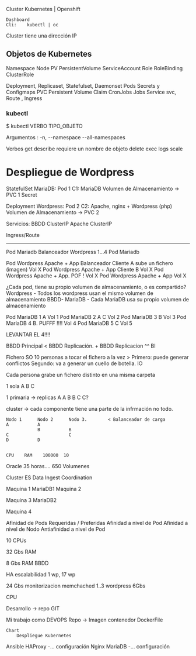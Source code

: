 Cluster  Kubernetes | Openshift

    Dashboard   
    Cli:    kubectl | oc
    
Cluster tiene una dirección IP

## Objetos de Kubernetes

Namespace
Node
PV  PersistentVolume 
ServiceAccount
Role
RoleBinding
ClusterRole


Deployment, Replicaset, Statefulset, Daemonset
    Pods
        Secrets y Configmaps
        PVC Persistent Volume Claim
CronJobs
    Jobs
Service svc, Route , Ingress


### kubectl

$ kubectl VERBO TIPO_OBJETO <OTROS ARUMENTOS QUE SE REQUIERAN>

Argumentos : 
    -n, --namespace
    --all-namespaces
    
Verbos
    get
    describe         requiere un nombre de objeto
    delete
    exec
    logs
    scale
    
    
# Despliegue de Wordpress

StatefulSet MariaDB:
    Pod 1
        C1: MariaDB
            Volumen de Almacenamiento -> PVC 1
    Secret

Deployment Wordpress:
    Pod 2
        C2: Apache, nginx + Wordpress (php)
            Volumen de Almacenamiento -> PVC 2

Servicios:
    BBDD    ClusterIP
    Apache  ClusterIP

Ingress/Route

---

Pod Mariadb                             Balanceador                 Wordpress 1...4
Pod Mariadb

Pod Wordpress Apache + App              Balanceador                 Cliente A sube un fichero (imagen)
    Vol X
Pod Wordpress Apache + App                                          Cliente B
    Vol X
Pod Wordpress Apache + App. POF !
    Vol X
Pod Wordpress Apache + App
    Vol X

¿Cada pod, tiene su propio volumen de almacenamiento, o es compartido?
    Wordpress - Todos los wordpress usan el mismo volumen de almacenamiento
    BBDD- MariaDB - Cada MariaDB usa su propio volumen de almacenamiento

Pod MariaDB 1   A
    Vol 1
Pod MariaDB 2   A   C
    Vol 2
Pod MariaDB 3       B
    Vol 3
Pod MariaDB 4       B.  PUFFF !!!!
    Vol 4
Pod MariaDB 5       C
    Vol 5

LEVANTAR EL 4!!!!

BBDD Principal          <       BBDD Replicación.        +  BBDD Replicacion
                                                                    ^^
                                                                    BI
                                                                    
Fichero SO
10 personas a tocar el fichero a la vez > 
Primero: puede generar conflictos
Segundo: va a generar un cuello de botella. IO

Cada persona grabe un fichero distinto en una misma carpeta 


1 sola
A
B
C

1 primaria -> replicas
A                   A
B                   B
C                   C?

cluster -> cada componente tiene una parte de la infrmación no todo.
    
    Nodo 1      Nodo 2      Nodo 3.        < Balanceador de carga
    A           A
                B           B
    C                       C
    D           D
    
    
    CPU    RAM    100000  10
    
Oracle 35 horas.... 650 Volumenes 
    
    
Cluster ES
Data
Ingest
Coordination


Maquina 1
    MariaDB1
Maquina 2

Maquina 3
    MariaDB2

Maquina 4


Afinidad de Pods Requeridas / Preferidas
    Afinidad a nivel de Pod
    Afinidad a nivel de Nodo
    Antiafinidad a nivel de Pod
    
    
    
10 CPUs


32 Gbs RAM

8 Gbs RAM BBDD

HA escalabilidad
1 wp, 17 wp

24 Gbs
 monitorizacion
 memchached
 1..3 wordpress 6Gbs
 
 CPU
 


Desarrollo -> repo GIT

Mi trabajo como DEVOPS 
    Repo -> Imagen contenedor
        DockerFile
    
    Chart    
        Despliegue Kubernetes




Ansible
    HAProxy -... configuración
    Nginx
    MariaDB -... configuración
    